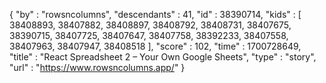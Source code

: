 {
  "by" : "rowsncolumns",
  "descendants" : 41,
  "id" : 38390714,
  "kids" : [ 38408893, 38407882, 38408897, 38408792, 38408731, 38407675, 38390715, 38407725, 38407647, 38407758, 38392233, 38407558, 38407963, 38407947, 38408518 ],
  "score" : 102,
  "time" : 1700728649,
  "title" : "React Spreadsheet 2 – Your Own Google Sheets",
  "type" : "story",
  "url" : "https://www.rowsncolumns.app/"
}
